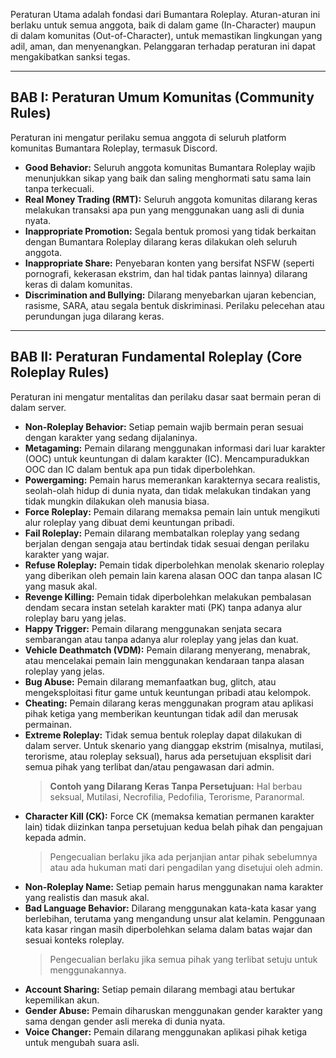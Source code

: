 Peraturan Utama adalah fondasi dari Bumantara Roleplay. Aturan-aturan ini berlaku untuk semua anggota, baik di dalam game (In-Character) maupun di dalam komunitas (Out-of-Character), untuk memastikan lingkungan yang adil, aman, dan menyenangkan. Pelanggaran terhadap peraturan ini dapat mengakibatkan sanksi tegas.

---

## BAB I: Peraturan Umum Komunitas (Community Rules)

Peraturan ini mengatur perilaku semua anggota di seluruh platform komunitas Bumantara Roleplay, termasuk Discord.

* **Good Behavior:** Seluruh anggota komunitas Bumantara Roleplay wajib menunjukkan sikap yang baik dan saling menghormati satu sama lain tanpa terkecuali.
* **Real Money Trading (RMT):** Seluruh anggota komunitas dilarang keras melakukan transaksi apa pun yang menggunakan uang asli di dunia nyata.
* **Inappropriate Promotion:** Segala bentuk promosi yang tidak berkaitan dengan Bumantara Roleplay dilarang keras dilakukan oleh seluruh anggota.
* **Inappropriate Share:** Penyebaran konten yang bersifat NSFW (seperti pornografi, kekerasan ekstrim, dan hal tidak pantas lainnya) dilarang keras di dalam komunitas.
* **Discrimination and Bullying:** Dilarang menyebarkan ujaran kebencian, rasisme, SARA, atau segala bentuk diskriminasi. Perilaku pelecehan atau perundungan juga dilarang keras.

---

## BAB II: Peraturan Fundamental Roleplay (Core Roleplay Rules)

Peraturan ini mengatur mentalitas dan perilaku dasar saat bermain peran di dalam server.

* **Non-Roleplay Behavior:** Setiap pemain wajib bermain peran sesuai dengan karakter yang sedang dijalaninya.
* **Metagaming:** Pemain dilarang menggunakan informasi dari luar karakter (OOC) untuk keuntungan di dalam karakter (IC). Mencampuradukkan OOC dan IC dalam bentuk apa pun tidak diperbolehkan.
* **Powergaming:** Pemain harus memerankan karakternya secara realistis, seolah-olah hidup di dunia nyata, dan tidak melakukan tindakan yang tidak mungkin dilakukan oleh manusia biasa.
* **Force Roleplay:** Pemain dilarang memaksa pemain lain untuk mengikuti alur roleplay yang dibuat demi keuntungan pribadi.
* **Fail Roleplay:** Pemain dilarang membatalkan roleplay yang sedang berjalan dengan sengaja atau bertindak tidak sesuai dengan perilaku karakter yang wajar.
* **Refuse Roleplay:** Pemain tidak diperbolehkan menolak skenario roleplay yang diberikan oleh pemain lain karena alasan OOC dan tanpa alasan IC yang masuk akal.
* **Revenge Killing:** Pemain tidak diperbolehkan melakukan pembalasan dendam secara instan setelah karakter mati (PK) tanpa adanya alur roleplay baru yang jelas.
* **Happy Trigger:** Pemain dilarang menggunakan senjata secara sembarangan atau tanpa adanya alur roleplay yang jelas dan kuat.
* **Vehicle Deathmatch (VDM):** Pemain dilarang menyerang, menabrak, atau mencelakai pemain lain menggunakan kendaraan tanpa alasan roleplay yang jelas.
* **Bug Abuse:** Pemain dilarang memanfaatkan bug, glitch, atau mengeksploitasi fitur game untuk keuntungan pribadi atau kelompok.
* **Cheating:** Pemain dilarang keras menggunakan program atau aplikasi pihak ketiga yang memberikan keuntungan tidak adil dan merusak permainan.
* **Extreme Roleplay:** Tidak semua bentuk roleplay dapat dilakukan di dalam server. Untuk skenario yang dianggap ekstrim (misalnya, mutilasi, terorisme, atau roleplay seksual), harus ada persetujuan eksplisit dari semua pihak yang terlibat dan/atau pengawasan dari admin.
    > **Contoh yang Dilarang Keras Tanpa Persetujuan:** Hal berbau seksual, Mutilasi, Necrofilia, Pedofilia, Terorisme, Paranormal.
* **Character Kill (CK):** Force CK (memaksa kematian permanen karakter lain) tidak diizinkan tanpa persetujuan kedua belah pihak dan pengajuan kepada admin.
    > Pengecualian berlaku jika ada perjanjian antar pihak sebelumnya atau ada hukuman mati dari pengadilan yang disetujui oleh admin.
* **Non-Roleplay Name:** Setiap pemain harus menggunakan nama karakter yang realistis dan masuk akal.
* **Bad Language Behavior:** Dilarang menggunakan kata-kata kasar yang berlebihan, terutama yang mengandung unsur alat kelamin. Penggunaan kata kasar ringan masih diperbolehkan selama dalam batas wajar dan sesuai konteks roleplay.
    > Pengecualian berlaku jika semua pihak yang terlibat setuju untuk menggunakannya.
* **Account Sharing:** Setiap pemain dilarang membagi atau bertukar kepemilikan akun.
* **Gender Abuse:** Pemain diharuskan menggunakan gender karakter yang sama dengan gender asli mereka di dunia nyata.
* **Voice Changer:** Pemain dilarang menggunakan aplikasi pihak ketiga untuk mengubah suara asli.